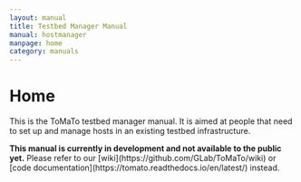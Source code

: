 ```yaml
---
layout: manual
title: Testbed Manager Manual
manual: hostmanager
manpage: home
category: manuals
---
```


# Home

This is the ToMaTo testbed manager manual. It is aimed at people that need to set up and manage hosts in an existing testbed infrastructure.

<div class="alert alert-danger"><strong>This manual is currently in development and not available to the public yet.</strong> Please refer to our [wiki](https://github.com/GLab/ToMaTo/wiki) or [code documentation](https://tomato.readthedocs.io/en/latest/) instead.</div>
